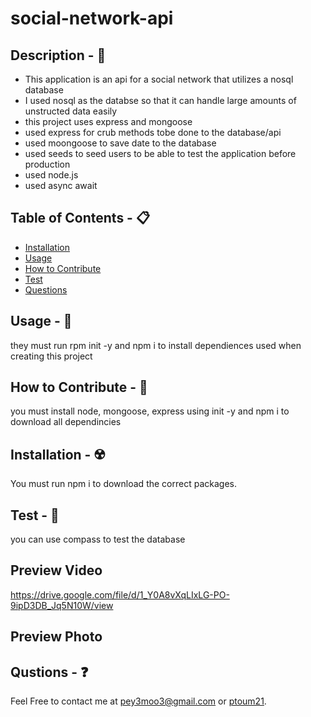 # social-network-api

## Description - 💠
* This application is an api for a social network that utilizes a nosql database
* I used nosql as the databse so that it can handle large amounts of unstructed data easily
* this project uses express and mongoose
* used express for crub methods tobe done to the database/api
* used moongoose to save date to the database
* used seeds to seed users to be able to test the application before production
* used node.js
* used async await 

## Table of Contents - 📋
* [Installation](#installation---☢️)
* [Usage](#usage---💎)
* [How to Contribute](#how-to-contribute---🍴)
* [Test](#test---🧪)
* [Questions](#qustions---❓)

## Usage - 💎
they must run rpm init -y and npm i to install dependiences used when creating this project

## How to Contribute - 🍴
you must install node, mongoose, express using init -y and npm i to download all dependincies

## Installation - ☢️
 You must run npm i to download the correct packages.

## Test - 🧪
you can use compass to test the database 

## Preview Video
https://drive.google.com/file/d/1_Y0A8vXqLIxLG-PO-9ipD3DB_Jq5N10W/view

## Preview Photo


## Qustions - ❓
Feel Free to contact me at pey3moo3@gmail.com or [ptoum21](https://github.com/ptoum21).
